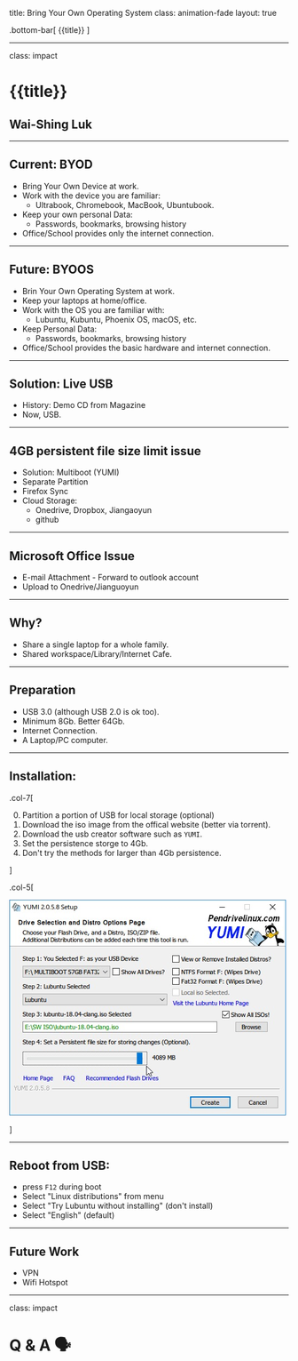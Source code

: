 title: Bring Your Own Operating System
class: animation-fade
layout: true

<!-- This slide will serve as the base layout for all your slides -->
.bottom-bar[
  {{title}}
]

---

class: impact

# {{title}}
## Wai-Shing Luk

---

## Current: BYOD

- Bring Your Own Device at work.
- Work with the device you are familiar:
    - Ultrabook, Chromebook, MacBook, Ubuntubook.
- Keep your own personal Data:
    - Passwords, bookmarks, browsing history
- Office/School provides only the internet connection.

---

## Future: BYOOS

- Brin Your Own Operating System at work.
- Keep your laptops at home/office.
- Work with the OS you are familiar with:
    - Lubuntu, Kubuntu, Phoenix OS, macOS, etc.
- Keep Personal Data:
    - Passwords, bookmarks, browsing history
- Office/School provides the basic hardware and internet connection.

---

## Solution: Live USB

- History: Demo CD from Magazine
- Now, USB.

---

## 4GB persistent file size limit issue

- Solution: Multiboot (YUMI)
- Separate Partition 
- Firefox Sync
- Cloud Storage:
    - Onedrive, Dropbox, Jiangaoyun
    - github

---

## Microsoft Office Issue

- E-mail Attachment - Forward to outlook account
- Upload to Onedrive/Jianguoyun

---

## Why?

- Share a single laptop for a whole family.
- Shared workspace/Library/Internet Cafe.

---

## Preparation

- USB 3.0 (although USB 2.0 is ok too).
- Minimum 8Gb. Better 64Gb.
- Internet Connection.
- A Laptop/PC computer.

---

## Installation:

.col-7[

0. Partition a portion of USB for local storage (optional)
1. Download the iso image from the offical website (better via torrent).
2. Download the usb creator software such as `YUMI`.
3. Set the persistence storge to 4Gb.
4. Don't try the methods for larger than 4Gb persistence.

]

.col-5[

![YUMI](lubuntu.pics/yumi.jpeg)

]

---

## Reboot from USB:
    
- press `F12` during boot
- Select "Linux distributions" from menu
- Select "Try Lubuntu without installing" (don't install)
- Select "English" (default)

---

## Future Work

- VPN
- Wifi Hotspot

---

class: impact

Q & A 🗣️
==========
